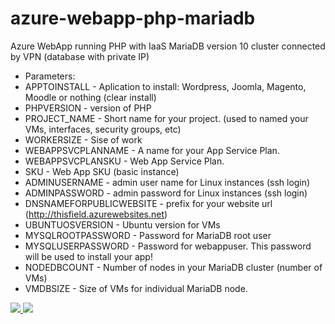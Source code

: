 # azure-webapp-php-mariadb
Azure WebApp running PHP with IaaS MariaDB version 10 cluster connected by VPN (database with private IP)

* Parameters:
* APPTOINSTALL - Aplication to install: Wordpress, Joomla, Magento, Moodle or nothing (clear install)
* PHPVERSION - version of PHP
* PROJECT_NAME - Short name for your project. (used to named your VMs, interfaces, security groups, etc)
* WORKERSIZE - Sise of work
* WEBAPPSVCPLANNAME - A name for your App Service Plan.
* WEBAPPSVCPLANSKU - Web App Service Plan.
* SKU - Web App SKU (basic instance)
* ADMINUSERNAME - admin user name for Linux instances (ssh login)
* ADMINPASSWORD - admin password for Linux instances (ssh login)
* DNSNAMEFORPUBLICWEBSITE - prefix for your website url (http://thisfield.azurewebsites.net)
* UBUNTUOSVERSION - Ubuntu version for VMs
* MYSQLROOTPASSWORD - Password for MariaDB root user
* MYSQLUSERPASSWORD - Password for webappuser. This password will be used to install your app!
* NODEDBCOUNT - Number of nodes in your MariaDB cluster (number of VMs)
* VMDBSIZE - Size of VMs for individual MariaDB node.

<a href="https://portal.azure.com/#create/Microsoft.Template/uri/https%3A%2F%2Fraw.githubusercontent.com%2Fjuliosene%2Fazure-webapp-php-mariadb%2Fmaster%2Fazuredeploy.json" target="_blank">
    <img src="http://azuredeploy.net/deploybutton.png"/>
</a>
<a href="http://armviz.io/#/?load=https%3A%2F%2Fraw.githubusercontent.com%2Fjuliosene%2Fazure-webapp-php-mariadb%2Fmaster%2Fazuredeploy.json" target="_blank">
    <img src="http://armviz.io/visualizebutton.png"/>
</a>
